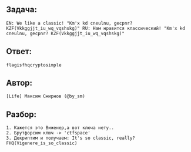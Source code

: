## Задача: 

    EN: We like a classic! "Km'x kd cneulnu, gecpnr? KZF(Vkkggjjt_iu_wq_vqshskg)" RU: Нам нравится классический! "Km'x kd cneulnu, gecpnr? KZF(Vkkggjjt_iu_wq_vqshskg)"

## Ответ:
    flagisfhqcryptosimple

## Автор: 
    [Life] Максим Смирнов (@by_sm)

## Разбор:
    1. Кажется это Виженер,а вот ключа нету..
    2. Брутфорсим ключ -> 'ctfspace'
    3. Декриптим и получаем: It's so classic, really? FHQ(Vigenere_is_so_classic)
